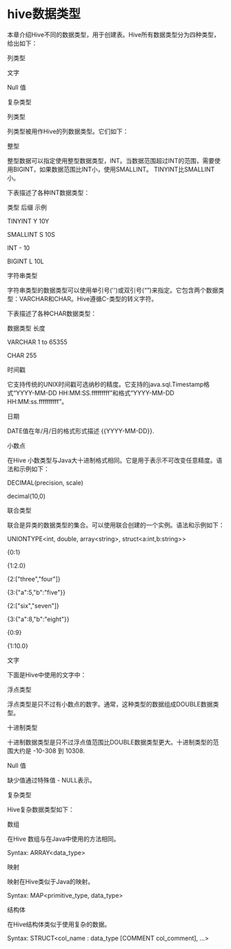 # hive数据类型

本章介绍Hive不同的数据类型，用于创建表。Hive所有数据类型分为四种类型，给出如下：



列类型

文字

Null 值

复杂类型

列类型



列类型被用作Hive的列数据类型。它们如下：



整型



整型数据可以指定使用整型数据类型，INT。当数据范围超过INT的范围，需要使用BIGINT，如果数据范围比INT小，使用SMALLINT。 TINYINT比SMALLINT小。



下表描述了各种INT数据类型：



类型	后缀	示例

TINYINT	Y	10Y

SMALLINT	S	10S

INT	-	10

BIGINT	L	10L

字符串类型



字符串类型的数据类型可以使用单引号\(''\)或双引号\(“”\)来指定。它包含两个数据类型：VARCHAR和CHAR。Hive遵循C-类型的转义字符。



下表描述了各种CHAR数据类型：



数据类型	长度

VARCHAR	1 to 65355

CHAR	255

时间戳



它支持传统的UNIX时间戳可选纳秒的精度。它支持的java.sql.Timestamp格式“YYYY-MM-DD HH:MM:SS.fffffffff”和格式“YYYY-MM-DD HH:MM:ss.ffffffffff”。



日期



DATE值在年/月/日的格式形式描述 {{YYYY-MM-DD}}.



小数点



在Hive 小数类型与Java大十进制格式相同。它是用于表示不可改变任意精度。语法和示例如下：





 

DECIMAL\(precision, scale\)

decimal\(10,0\)

联合类型



联合是异类的数据类型的集合。可以使用联合创建的一个实例。语法和示例如下：



UNIONTYPE&lt;int, double, array&lt;string&gt;, struct&lt;a:int,b:string&gt;&gt;



{0:1} 

{1:2.0} 

{2:\["three","four"\]} 

{3:{"a":5,"b":"five"}} 

{2:\["six","seven"\]} 

{3:{"a":8,"b":"eight"}} 

{0:9} 

{1:10.0}

文字



下面是Hive中使用的文字中：



浮点类型



浮点类型是只不过有小数点的数字。通常，这种类型的数据组成DOUBLE数据类型。



十进制类型



十进制数据类型是只不过浮点值范围比DOUBLE数据类型更大。十进制类型的范围大约是 -10-308 到 10308.

Null 值



缺少值通过特殊值 - NULL表示。



复杂类型



Hive复杂数据类型如下：



数组



在Hive 数组与在Java中使用的方法相同。



Syntax: ARRAY&lt;data\_type&gt;

映射



映射在Hive类似于Java的映射。



Syntax: MAP&lt;primitive\_type, data\_type&gt;

结构体



在Hive结构体类似于使用复杂的数据。



Syntax: STRUCT&lt;col\_name : data\_type \[COMMENT col\_comment\], ...&gt;


